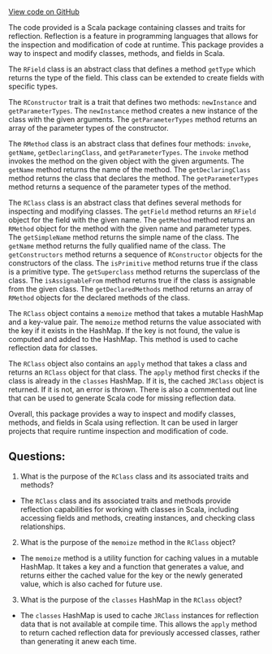 [View code on GitHub](sigmastate-interpreterhttps://github.com/ScorexFoundation/sigmastate-interpreter/common/shared/src/main/scala/scalan/reflection/RClass.scala)

The code provided is a Scala package containing classes and traits for reflection. Reflection is a feature in programming languages that allows for the inspection and modification of code at runtime. This package provides a way to inspect and modify classes, methods, and fields in Scala.

The `RField` class is an abstract class that defines a method `getType` which returns the type of the field. This class can be extended to create fields with specific types.

The `RConstructor` trait is a trait that defines two methods: `newInstance` and `getParameterTypes`. The `newInstance` method creates a new instance of the class with the given arguments. The `getParameterTypes` method returns an array of the parameter types of the constructor.

The `RMethod` class is an abstract class that defines four methods: `invoke`, `getName`, `getDeclaringClass`, and `getParameterTypes`. The `invoke` method invokes the method on the given object with the given arguments. The `getName` method returns the name of the method. The `getDeclaringClass` method returns the class that declares the method. The `getParameterTypes` method returns a sequence of the parameter types of the method.

The `RClass` class is an abstract class that defines several methods for inspecting and modifying classes. The `getField` method returns an `RField` object for the field with the given name. The `getMethod` method returns an `RMethod` object for the method with the given name and parameter types. The `getSimpleName` method returns the simple name of the class. The `getName` method returns the fully qualified name of the class. The `getConstructors` method returns a sequence of `RConstructor` objects for the constructors of the class. The `isPrimitive` method returns true if the class is a primitive type. The `getSuperclass` method returns the superclass of the class. The `isAssignableFrom` method returns true if the class is assignable from the given class. The `getDeclaredMethods` method returns an array of `RMethod` objects for the declared methods of the class.

The `RClass` object contains a `memoize` method that takes a mutable HashMap and a key-value pair. The `memoize` method returns the value associated with the key if it exists in the HashMap. If the key is not found, the value is computed and added to the HashMap. This method is used to cache reflection data for classes.

The `RClass` object also contains an `apply` method that takes a class and returns an `RClass` object for that class. The `apply` method first checks if the class is already in the `classes` HashMap. If it is, the cached `JRClass` object is returned. If it is not, an error is thrown. There is also a commented out line that can be used to generate Scala code for missing reflection data.

Overall, this package provides a way to inspect and modify classes, methods, and fields in Scala using reflection. It can be used in larger projects that require runtime inspection and modification of code.
## Questions: 
 1. What is the purpose of the `RClass` class and its associated traits and methods?
- The `RClass` class and its associated traits and methods provide reflection capabilities for working with classes in Scala, including accessing fields and methods, creating instances, and checking class relationships.

2. What is the purpose of the `memoize` method in the `RClass` object?
- The `memoize` method is a utility function for caching values in a mutable HashMap. It takes a key and a function that generates a value, and returns either the cached value for the key or the newly generated value, which is also cached for future use.

3. What is the purpose of the `classes` HashMap in the `RClass` object?
- The `classes` HashMap is used to cache `JRClass` instances for reflection data that is not available at compile time. This allows the `apply` method to return cached reflection data for previously accessed classes, rather than generating it anew each time.